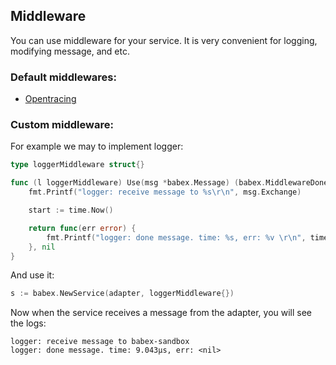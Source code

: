 ## Middleware

You can use middleware for your service. It is very convenient for logging, modifying message, and etc.

### Default middlewares:

- [Opentracing](../middlewares/opentracing.go)

### Custom middleware:

For example we may to implement logger:

```go
type loggerMiddleware struct{}

func (l loggerMiddleware) Use(msg *babex.Message) (babex.MiddlewareDone, error) {
	fmt.Printf("logger: receive message to %s\r\n", msg.Exchange)

	start := time.Now()

	return func(err error) {
		fmt.Printf("logger: done message. time: %s, err: %v \r\n", time.Since(start), err)
	}, nil
}
```

And use it:

```go
s := babex.NewService(adapter, loggerMiddleware{})
```

Now when the service receives a message from the adapter, you will see the logs:

```
logger: receive message to babex-sandbox
logger: done message. time: 9.043µs, err: <nil>
```